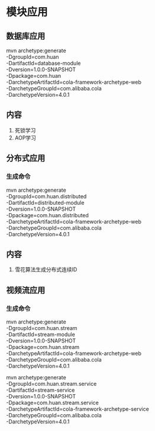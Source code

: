 # 模块应用

## 数据库应用

mvn archetype:generate  \
-DgroupId=com.huan \
-DartifactId=database-module \
-Dversion=1.0.0-SNAPSHOT \
-Dpackage=com.huan \
-DarchetypeArtifactId=cola-framework-archetype-web \
-DarchetypeGroupId=com.alibaba.cola \
-DarchetypeVersion=4.0.1

## 内容

1. 死锁学习
2. AOP学习

## 分布式应用

### 生成命令

mvn archetype:generate  \
-DgroupId=com.huan.distributed \
-DartifactId=distributed-module \
-Dversion=1.0.0-SNAPSHOT \
-Dpackage=com.huan.distributed \
-DarchetypeArtifactId=cola-framework-archetype-web \
-DarchetypeGroupId=com.alibaba.cola \
-DarchetypeVersion=4.0.1

## 内容

1. 雪花算法生成分布式连续ID

## 视频流应用

### 生成命令

mvn archetype:generate  \
-DgroupId=com.huan.stream \
-DartifactId=stream-module \
-Dversion=1.0.0-SNAPSHOT \
-Dpackage=com.huan.stream \
-DarchetypeArtifactId=cola-framework-archetype-web \
-DarchetypeGroupId=com.alibaba.cola \
-DarchetypeVersion=4.0.1


mvn archetype:generate  \
-DgroupId=com.huan.stream.service \
-DartifactId=stream-service \
-Dversion=1.0.0-SNAPSHOT \
-Dpackage=com.huan.stream.service \
-DarchetypeArtifactId=cola-framework-archetype-service \
-DarchetypeGroupId=com.alibaba.cola \
-DarchetypeVersion=4.0.1

